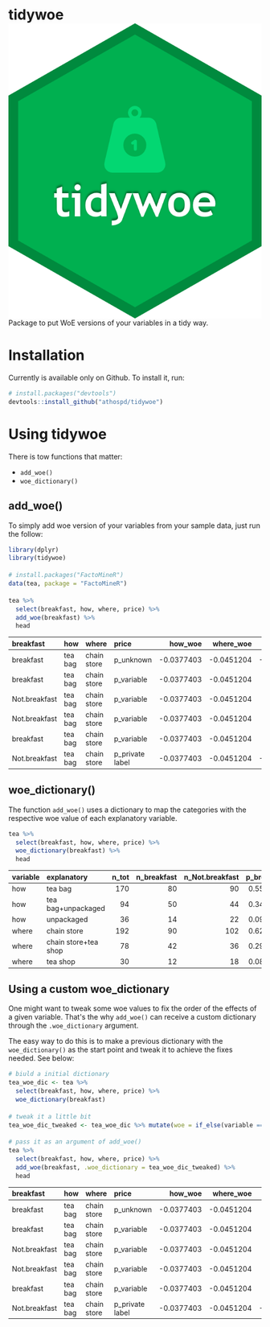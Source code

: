 # tidywoe <img src="tidywoe_hex.png" align="right" />

Package to put WoE versions of your variables in a tidy way.



# Installation

Currently is available only on Github. To install it, run:


```r
# install.packages("devtools")
devtools::install_github("athospd/tidywoe")
```

# Using tidywoe 

There is tow functions that matter:

- `add_woe()`
- `woe_dictionary()`

## add_woe()

To simply add woe version of your variables from your sample data, just run the follow:


```r
library(dplyr)
library(tidywoe)

# install.packages("FactoMineR")
data(tea, package = "FactoMineR")

tea %>%
  select(breakfast, how, where, price) %>% 
  add_woe(breakfast) %>%
  head
```



|breakfast     |how     |where       |price           |    how_woe|  where_woe|  price_woe|
|:-------------|:-------|:-----------|:---------------|----------:|----------:|----------:|
|breakfast     |tea bag |chain store |p_unknown       | -0.0377403| -0.0451204| -0.2564295|
|breakfast     |tea bag |chain store |p_variable      | -0.0377403| -0.0451204|  0.1872882|
|Not.breakfast |tea bag |chain store |p_variable      | -0.0377403| -0.0451204|  0.1872882|
|Not.breakfast |tea bag |chain store |p_variable      | -0.0377403| -0.0451204|  0.1872882|
|breakfast     |tea bag |chain store |p_variable      | -0.0377403| -0.0451204|  0.1872882|
|Not.breakfast |tea bag |chain store |p_private label | -0.0377403| -0.0451204| -0.0152675|

## woe_dictionary()

The function `add_woe()` uses a dictionary to map the categories with the respective woe value of each explanatory variable.


```r
tea %>%
  select(breakfast, how, where, price) %>% 
  woe_dictionary(breakfast) %>%
  head
```



|variable |explanatory          | n_tot| n_breakfast| n_Not.breakfast| p_breakfast| p_Not.breakfast|        woe|
|:--------|:--------------------|-----:|-----------:|---------------:|-----------:|---------------:|----------:|
|how      |tea bag              |   170|          80|              90|   0.5555556|       0.5769231| -0.0377403|
|how      |tea bag+unpackaged   |    94|          50|              44|   0.3472222|       0.2820513|  0.2078761|
|how      |unpackaged           |    36|          14|              22|   0.0972222|       0.1410256| -0.3719424|
|where    |chain store          |   192|          90|             102|   0.6250000|       0.6538462| -0.0451204|
|where    |chain store+tea shop |    78|          42|              36|   0.2916667|       0.2307692|  0.2341934|
|where    |tea shop             |    30|          12|              18|   0.0833333|       0.1153846| -0.3254224|

## Using a custom woe_dictionary

One might want to tweak some woe values to fix the order of the effects of a given variable. That's the why `add_woe()` can receive a custom dictionary through the `.woe_dictionary` argument.

The easy way to do this is to make a previous dictionary with the `woe_dictionary()` as the start point and tweak it to achieve the fixes needed. See below:


```r
# biuld a initial dictionary
tea_woe_dic <- tea %>%
  select(breakfast, how, where, price) %>% 
  woe_dictionary(breakfast)

# tweak it a little bit
tea_woe_dic_tweaked <- tea_woe_dic %>% mutate(woe = if_else(variable == "price" & explanatory == "p_unknown", 0, woe))

# pass it as an argument of add_woe()
tea %>%
  select(breakfast, how, where, price) %>% 
  add_woe(breakfast, .woe_dictionary = tea_woe_dic_tweaked) %>%
  head
```



|breakfast     |how     |where       |price           |    how_woe|  where_woe|  price_woe|
|:-------------|:-------|:-----------|:---------------|----------:|----------:|----------:|
|breakfast     |tea bag |chain store |p_unknown       | -0.0377403| -0.0451204|  0.0000000|
|breakfast     |tea bag |chain store |p_variable      | -0.0377403| -0.0451204|  0.1872882|
|Not.breakfast |tea bag |chain store |p_variable      | -0.0377403| -0.0451204|  0.1872882|
|Not.breakfast |tea bag |chain store |p_variable      | -0.0377403| -0.0451204|  0.1872882|
|breakfast     |tea bag |chain store |p_variable      | -0.0377403| -0.0451204|  0.1872882|
|Not.breakfast |tea bag |chain store |p_private label | -0.0377403| -0.0451204| -0.0152675|
